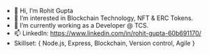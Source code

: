 - 👋 Hi, I’m Rohit Gupta
- 👀 I’m interested in Blockchain Technology, NFT & ERC Tokens.
- 🌱 I’m currently working as a Developer @ TCS.
- 📫 LinkedIn: https://www.linkedin.com/in/rohit-gupta-60b691170/
- Skillset: { Node.js, Express, Blockchain, Version control, Agile }


<!---
Rohitgupta8006/Rohitgupta8006 is a ✨ special ✨ repository because its `README.md` (this file) appears on your GitHub profile.
You can click the Preview link to take a look at your changes.
--->
